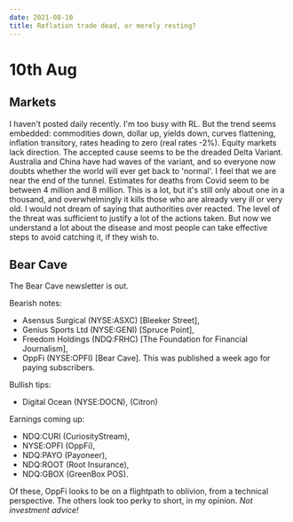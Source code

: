 ```yaml
---
date: 2021-08-10
title: Reflation trade dead, or merely resting?
---
```



# 10th Aug

## Markets

I haven't posted daily recently.
I'm too busy with RL.
But the trend seems embedded: commodities down, dollar up, yields down, curves flattening, inflation transitory, rates heading to zero (real rates -2%). Equity markets lack direction.
The accepted cause seems to be the dreaded Delta Variant.
Australia and China have had waves of the variant, and so everyone now doubts whether the world will ever get back to 'normal'.
I feel that we are near the end of the tunnel.
Estimates for deaths from Covid seem to be between 4 million and 8 million. 
This is a lot, but it's still only about one in a thousand, and overwhelmingly it kills those who are already very ill or very old.
I would not dream of saying that authorities over reacted. 
The level of the threat was sufficient to justify a lot of the actions taken.
But now we understand a lot about the disease and most people can take effective steps to avoid catching it, if they wish to. 

## Bear Cave

The Bear Cave newsletter is out.

Bearish notes:

- Asensus Surgical (NYSE:ASXC) [Bleeker Street],
- Genius Sports Ltd (NYSE:GENI) [Spruce Point],
- Freedom Holdings (NDQ:FRHC) [The Foundation for Financial Journalism],
- OppFi (NYSE:OPFI) [Bear Cave]. This was published a week ago for paying subscribers.


Bullish tips:

- Digital Ocean (NYSE:DOCN), (Citron)

Earnings coming up:

- NDQ:CURI (CuriosityStream),
- NYSE:OPFI (OppFi),
- NDQ:PAYO (Payoneer),
- NDQ:ROOT (Root Insurance),
- NDQ:GBOX (GreenBox POS).

Of these, OppFi looks to be on a flightpath to oblivion, from a technical perspective.
The others look too perky to short, in my opinion. 
_Not investment advice!_

